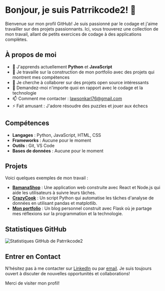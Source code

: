 # Bonjour, je suis Patrrikcode2! 👋

Bienvenue sur mon profil GitHub! Je suis passionné par le codage et j'aime travailler sur des projets passionnants. Ici, vous trouverez une collection de mon travail, allant de petits exercices de codage à des applications complètes.

## À propos de moi

- 🌱 J'apprends actuellement **Python** et **JavaScript**
- 🔭 Je travaille sur la construction de mon portfolio avec des projets qui montrent mes compétences
- 👯 Je cherche à collaborer sur des projets open source intéressants
- 💬 Demandez-moi n'importe quoi en rapport avec le codage et la technologie
- 📫 Comment me contacter : lawsonkarl76@gmail.com
- ⚡ Fait amusant : J'adore résoudre des puzzles et jouer aux échecs

## Compétences

- **Langages** : Python, JavaScript, HTML, CSS
- **Frameworks** : Aucune pour le moment
- **Outils** : Git, VS Code
- **Bases de données** : Aucune pour le moment

## Projets

Voici quelques exemples de mon travail :

- [**BamanaShop**](https://github.com/Patrrikcode2/project1) : Une application web construite avec React et Node.js qui aide les utilisateurs à suivre leurs tâches.
- [**CrazyCook**](https://github.com/Patrrikcode2/project2) : Un script Python qui automatise les tâches d'analyse de données en utilisant pandas et matplotlib.
- [**Mon portfolio**](https://github.com/Patrrikcode2/project3) : Un blog personnel construit avec Flask où je partage mes réflexions sur la programmation et la technologie.

## Statistiques GitHub

![Statistiques GitHub de Patrrikcode2](https://github-readme-stats.vercel.app/api?username=Patrrikcode2&show_icons=true&theme=radical)

## Entrer en Contact

N'hésitez pas à me contacter sur [LinkedIn](https://www.linkedin.com/in/patrrikcode2) ou par [email](mailto:lawsonkarl76@gmail.com). Je suis toujours ouvert à discuter de nouvelles opportunités et collaborations!

Merci de visiter mon profil!
<!---
Patrrikcode2/Patrrikcode2 is a ✨ special ✨ repository because its `README.md` (this file) appears on your GitHub profile.
You can click the Preview link to take a look at your changes.
--->
